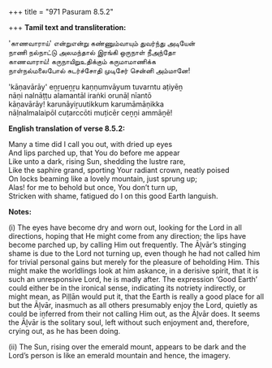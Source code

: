 +++
title = "971 Pasuram 8.5.2"

+++
**Tamil text and transliteration:**

'காணவாராய்' என்றுஎன்று கண்ணும்வாயும் துவர்ந்து அடியேன்  
நாணி நல்நாட்டு அலமந்தால் இரங்கி ஒருநாள் நீஅந்தோ  
காணவாராய்! கருநாயிறுஉதிக்கும் கருமாமாணிக்க  
நாள்நல்மலைபோல் சுடர்ச்சோதி முடிசேர் சென்னி அம்மானே!

'kāṇavārāy' eṉṟueṉṟu kaṇṇumvāyum tuvarntu aṭiyēṉ  
nāṇi nalnāṭṭu alamantāl iraṅki orunāḷ nīantō  
kāṇavārāy! karunāyiṟuutikkum karumāmāṇikka  
nāḷnalmalaipōl cuṭarccōti muṭicēr ceṉṉi ammāṉē!

**English translation of verse 8.5.2:**

Many a time did I call you out, with dried up eyes  
And lips parched up, that You do before me appear  
Like unto a dark, rising Sun, shedding the lustre rare,  
Like the saphire grand, sporting Your radiant crown, neatly poised  
On locks beaming like a lovely mountain, just sprung up;  
Alas! for me to behold but once, You don’t turn up,  
Stricken with shame, fatigued do I on this good Earth languish.

**Notes:**

\(i\) The eyes have become dry and worn out, looking for the Lord in all directions, hoping that He might come from any direction; the lips have become parched up, by calling Him out frequently. The Āḻvār’s stinging shame is due to the Lord not turning up, even though he had not called him for trivial personal gains but merely for the pleasure of beholding Him. This might make the worldlings look at him askance, in a derisive spirit, that it is such an unresponsive Lord, he is madly after. The expression ‘Good Earth’ could either be in the ironical sense, indicating its notriety indirectly, or might mean, as Piḷḷān would put it, that the Earth is really a good place for all but the Āḻvār, inasmuch as all others presumably enjoy the Lord, quietly as could be iṉferred from their not calling Him out, as the Āḻvār does. It seems the Āḻvār is the solitary soul, left without such enjoyment and, therefore, crying out, as he has been doing.

\(ii\) The Sun, rising over the emerald mount, appears to be dark and the Lord’s person is like an emerald mountain and hence, the imagery.


